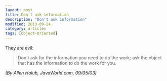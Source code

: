 ```yaml
---
layout: post
title: Don't ask information
description: "Don't ask information"
modified: 2013-09-24
category: articles
tags: [Object-Oriented]
---
```



They are evil:

>Don't ask for the information you need to do the work; ask the object that has the information to
>do the work for you.

*(By Allen Holub, JavaWorld.com, 09/05/03)*
